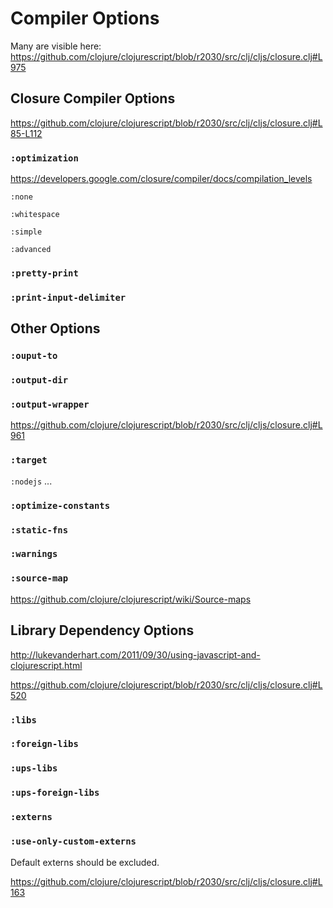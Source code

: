 # Compiler Options

Many are visible here: https://github.com/clojure/clojurescript/blob/r2030/src/clj/cljs/closure.clj#L975

## Closure Compiler Options

https://github.com/clojure/clojurescript/blob/r2030/src/clj/cljs/closure.clj#L85-L112

### `:optimization`

https://developers.google.com/closure/compiler/docs/compilation_levels

`:none`

`:whitespace`

`:simple`

`:advanced`

### `:pretty-print`

### `:print-input-delimiter`

## Other Options

### `:ouput-to`

### `:output-dir`

### `:output-wrapper`

https://github.com/clojure/clojurescript/blob/r2030/src/clj/cljs/closure.clj#L961

### `:target`

`:nodejs` ...

### `:optimize-constants`

### `:static-fns`

### `:warnings`

### `:source-map`

https://github.com/clojure/clojurescript/wiki/Source-maps

## Library Dependency Options

http://lukevanderhart.com/2011/09/30/using-javascript-and-clojurescript.html

https://github.com/clojure/clojurescript/blob/r2030/src/clj/cljs/closure.clj#L520

### `:libs`

### `:foreign-libs`

### `:ups-libs`

### `:ups-foreign-libs`

### `:externs`

### `:use-only-custom-externs`

Default externs should be excluded.

https://github.com/clojure/clojurescript/blob/r2030/src/clj/cljs/closure.clj#L163
